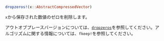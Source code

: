 ```julia
dropzeros!(x::AbstractCompressedVector)
```

`x`から保存された数値のゼロを削除します。

アウトオブプレースバージョンについては、[`dropzeros`](@ref)を参照してください。アルゴリズムに関する情報については、`fkeep!`を参照してください。
